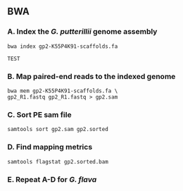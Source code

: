 ## BWA 

### A. Index the *G. putterillii* genome assembly

```
bwa index gp2-K55P4K91-scaffolds.fa 

TEST

```

### B. Map paired-end reads to the indexed genome

```
bwa mem gp2-K55P4K91-scaffolds.fa \
gp2_R1.fastq gp2_R1.fastq > gp2.sam 
```

### C. Sort PE sam file

```
samtools sort gp2.sam gp2.sorted
```

### D. Find mapping metrics
```
samtools flagstat gp2.sorted.bam
```
### E. Repeat A-D for *G. flava*